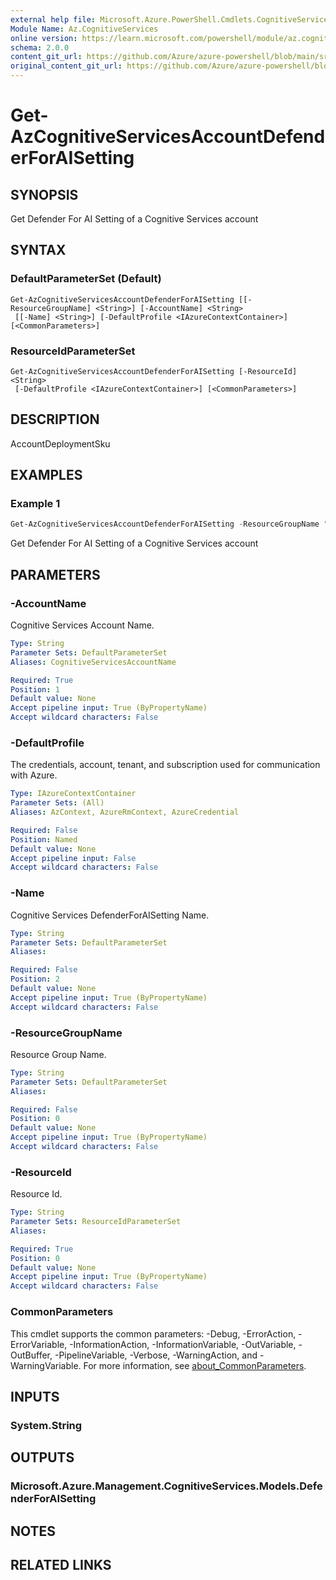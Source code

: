 ```yaml
---
external help file: Microsoft.Azure.PowerShell.Cmdlets.CognitiveServices.dll-Help.xml
Module Name: Az.CognitiveServices
online version: https://learn.microsoft.com/powershell/module/az.cognitiveservices/get-azcognitiveservicesaccountdefenderforaisetting
schema: 2.0.0
content_git_url: https://github.com/Azure/azure-powershell/blob/main/src/CognitiveServices/CognitiveServices/help/Get-AzCognitiveServicesAccountDefenderForAISetting.md
original_content_git_url: https://github.com/Azure/azure-powershell/blob/main/src/CognitiveServices/CognitiveServices/help/Get-AzCognitiveServicesAccountDefenderForAISetting.md
---
```


# Get-AzCognitiveServicesAccountDefenderForAISetting

## SYNOPSIS
Get Defender For AI Setting of a Cognitive Services account

## SYNTAX

### DefaultParameterSet (Default)
```
Get-AzCognitiveServicesAccountDefenderForAISetting [[-ResourceGroupName] <String>] [-AccountName] <String>
 [[-Name] <String>] [-DefaultProfile <IAzureContextContainer>] [<CommonParameters>]
```

### ResourceIdParameterSet
```
Get-AzCognitiveServicesAccountDefenderForAISetting [-ResourceId] <String>
 [-DefaultProfile <IAzureContextContainer>] [<CommonParameters>]
```

## DESCRIPTION
AccountDeploymentSku

## EXAMPLES

### Example 1
```powershell
Get-AzCognitiveServicesAccountDefenderForAISetting -ResourceGroupName "rgname" -AccountName "accountname"
```

Get Defender For AI Setting of a Cognitive Services account

## PARAMETERS

### -AccountName
Cognitive Services Account Name.

```yaml
Type: String
Parameter Sets: DefaultParameterSet
Aliases: CognitiveServicesAccountName

Required: True
Position: 1
Default value: None
Accept pipeline input: True (ByPropertyName)
Accept wildcard characters: False
```

### -DefaultProfile
The credentials, account, tenant, and subscription used for communication with Azure.

```yaml
Type: IAzureContextContainer
Parameter Sets: (All)
Aliases: AzContext, AzureRmContext, AzureCredential

Required: False
Position: Named
Default value: None
Accept pipeline input: False
Accept wildcard characters: False
```

### -Name
Cognitive Services DefenderForAISetting Name.

```yaml
Type: String
Parameter Sets: DefaultParameterSet
Aliases:

Required: False
Position: 2
Default value: None
Accept pipeline input: True (ByPropertyName)
Accept wildcard characters: False
```

### -ResourceGroupName
Resource Group Name.

```yaml
Type: String
Parameter Sets: DefaultParameterSet
Aliases:

Required: False
Position: 0
Default value: None
Accept pipeline input: True (ByPropertyName)
Accept wildcard characters: False
```

### -ResourceId
Resource Id.

```yaml
Type: String
Parameter Sets: ResourceIdParameterSet
Aliases:

Required: True
Position: 0
Default value: None
Accept pipeline input: True (ByPropertyName)
Accept wildcard characters: False
```

### CommonParameters
This cmdlet supports the common parameters: -Debug, -ErrorAction, -ErrorVariable, -InformationAction, -InformationVariable, -OutVariable, -OutBuffer, -PipelineVariable, -Verbose, -WarningAction, and -WarningVariable. For more information, see [about_CommonParameters](http://go.microsoft.com/fwlink/?LinkID=113216).

## INPUTS

### System.String

## OUTPUTS

### Microsoft.Azure.Management.CognitiveServices.Models.DefenderForAISetting

## NOTES

## RELATED LINKS
